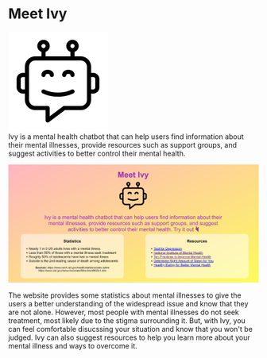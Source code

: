 # Meet Ivy
![Logo](https://github.com/AmyWeitzman/IvyHacks/blob/main/chatbot_icon.png?raw=true) <br>
Ivy is a mental health chatbot that can help users find information about their mental illnesses, provide resources such as support groups, and suggest activities to better control their mental health.

![Screenshot1](https://github.com/AmyWeitzman/IvyHacks/blob/main/screenshot1.PNG?raw=true) <br>

The website provides some statistics about mental illnesses to give the users a better understanding of the widespread issue and know that they are not alone. However, most people with mental illnesses do not seek treatment, most likely due to the stigma surrounding it. But, with Ivy, you can feel comfortable disucssing your situation and know that you won't be judged. Ivy can also suggest resources to help you learn more about your mental illness and ways to overcome it.




